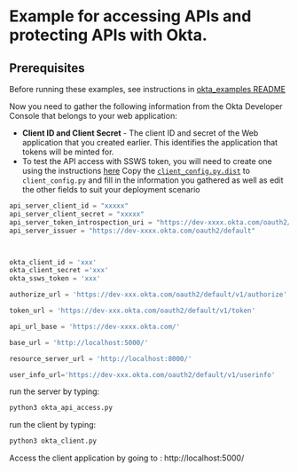 
# Example for accessing APIs and protecting APIs with Okta. 
## Prerequisites

Before running these examples, see instructions in [okta_examples README](../README.md)



Now you need to gather the following information from the Okta Developer Console that belongs to your web application:
- **Client ID and Client Secret**  - The client ID and secret of the Web application that you created earlier. This identifies the application that tokens will be minted for.
- To test the API access with SSWS token, you will need to create one using the instructions [here](https://developer.okta.com/docs/guides/create-an-api-token/)
Copy the [`client_config.py.dist`](client_config.py.dist) to `client_config.py` and fill in the information you gathered as well as edit the other fields to suit your deployment scenario

```python
api_server_client_id = "xxxxx"
api_server_client_secret = "xxxxx"
api_server_token_introspection_uri = "https://dev-xxxx.okta.com/oauth2/default/v1/introspect"
api_server_issuer = "https://dev-xxxx.okta.com/oauth2/default"



okta_client_id = 'xxx'
okta_client_secret ='xxx'
okta_ssws_token = 'xxx'

authorize_url = 'https://dev-xxx.okta.com/oauth2/default/v1/authorize'

token_url = 'https://dev-xxx.okta.com/oauth2/default/v1/token'

api_url_base = 'https://dev-xxxx.okta.com/'

base_url = 'http://localhost:5000/'

resource_server_url = 'http://localhost:8000/'

user_info_url='https://dev-xxx.okta.com/oauth2/default/v1/userinfo'

```

run the server by typing:

``` bash
python3 okta_api_access.py 
```

run the client by typing:

``` bash
python3 okta_client.py 
```

Access the client application by going to : http://localhost:5000/
